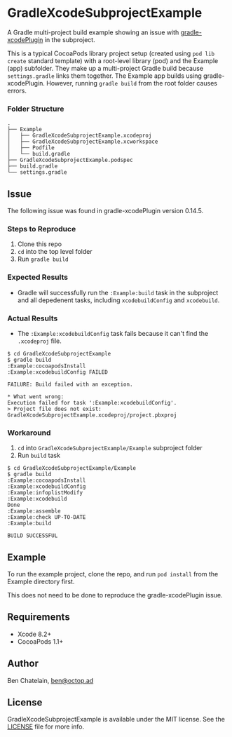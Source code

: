 # GradleXcodeSubprojectExample

A Gradle multi-project build example showing an issue with [gradle-xcodePlugin](https://github.com/openbakery/gradle-xcodePlugin)
in the subproject.

This is a typical CocoaPods library project setup (created using `pod lib create` standard template)
with a root-level library (pod) and the Example (app) subfolder. They make up a multi-project Gradle build
because `settings.gradle` links them together.
The Example app builds using gradle-xcodePlugin. However, running `gradle build` from the root folder
causes errors.

### Folder Structure

```
.
├── Example
│   ├── GradleXcodeSubprojectExample.xcodeproj
│   ├── GradleXcodeSubprojectExample.xcworkspace
│   ├── Podfile
│   └── build.gradle
├── GradleXcodeSubprojectExample.podspec
├── build.gradle
└── settings.gradle
```

## Issue

The following issue was found in gradle-xcodePlugin version 0.14.5.

### Steps to Reproduce

1. Clone this repo
1. `cd` into the top level folder
1. Run `gradle build`

### Expected Results

- Gradle will successfully run the `:Example:build` task in the subproject
and all depedenent tasks, including `xcodebuildConfig` and `xcodebuild`.

### Actual Results

- The `:Example:xcodebuildConfig` task fails because it can't find the `.xcodeproj` file.

````
$ cd GradleXcodeSubprojectExample
$ gradle build
:Example:cocoapodsInstall
:Example:xcodebuildConfig FAILED

FAILURE: Build failed with an exception.

* What went wrong:
Execution failed for task ':Example:xcodebuildConfig'.
> Project file does not exist: GradleXcodeSubprojectExample.xcodeproj/project.pbxproj
````

### Workaround

1. `cd` into `GradleXcodeSubprojectExample/Example` subproject folder
1. Run `build` task

```
$ cd GradleXcodeSubprojectExample/Example
$ gradle build
:Example:cocoapodsInstall
:Example:xcodebuildConfig
:Example:infoplistModify
:Example:xcodebuild
Done
:Example:assemble
:Example:check UP-TO-DATE
:Example:build

BUILD SUCCESSFUL
```

## Example

To run the example project, clone the repo, and run `pod install` from the Example directory first.

This does not need to be done to reproduce the gradle-xcodePlugin issue.

## Requirements

- Xcode 8.2+
- CocoaPods 1.1+

## Author

Ben Chatelain, ben@octop.ad

## License

GradleXcodeSubprojectExample is available under the MIT license. See the [LICENSE](LICENSE) file for more info.
